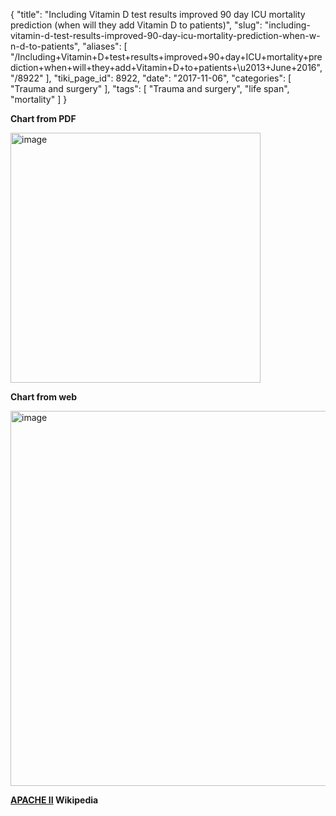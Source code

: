 {
    "title": "Including Vitamin D test results improved 90 day ICU mortality prediction (when will they add Vitamin D to patients)",
    "slug": "including-vitamin-d-test-results-improved-90-day-icu-mortality-prediction-when-w-n-d-to-patients",
    "aliases": [
        "/Including+Vitamin+D+test+results+improved+90+day+ICU+mortality+prediction+when+will+they+add+Vitamin+D+to+patients+\u2013+June+2016",
        "/8922"
    ],
    "tiki_page_id": 8922,
    "date": "2017-11-06",
    "categories": [
        "Trauma and surgery"
    ],
    "tags": [
        "Trauma and surgery",
        "life span",
        "mortality"
    ]
}


**Chart from PDF** 

<img src="https://d378j1rmrlek7x.cloudfront.net/attachments/jpeg/90-day-mortality-prediction.jpg" alt="image" width="400">

 **Chart from web** 

<img src="https://d378j1rmrlek7x.cloudfront.net/attachments/jpeg/icu-mortality-table.jpg" alt="image" width="600">

 **[APACHE II](https://en.wikipedia.org/wiki/APACHE_II) Wikipedia**